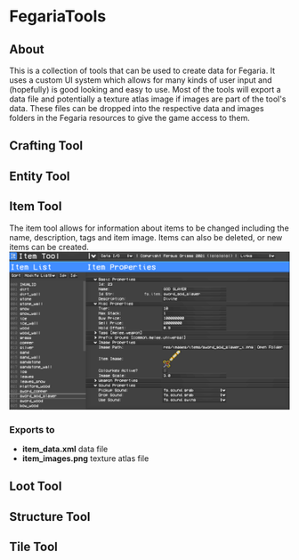 # FegariaTools

## About

This is a collection of tools that can be used to create data for Fegaria. It uses a custom UI system which allows for many kinds of user input and (hopefully) is good looking and easy to use. Most of the tools will export a data file and potentially a texture atlas image if images are part of the tool's data. These files can be dropped into the respective data and images folders in the Fegaria resources to give the game access to them.

## Crafting Tool
## Entity Tool
## Item Tool
The item tool allows for information about items to be changed including the name, description, tags and item image. Items can also be deleted, or new items can be created.
![Item Tool Screenshot](res/images/screenshots/item_tool_screenshot.png)
### Exports to
- **item_data.xml** data file
- **item_images.png** texture atlas file
## Loot Tool
## Structure Tool
## Tile Tool
